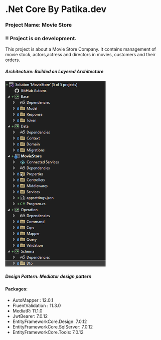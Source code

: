 # .Net Core By Patika.dev

### Project Name: Movie Store

### !! Project is on development.

This project is about a Movie Store Company.
It contains management of movie stock, actors,actress and directors in movies, customers and their orders.

##### Architecture: Builded on Layered Architecture
![](https://github.com/omerbilalusta/.NetCore_patika.dev/blob/main/MovieStore/images/folder_structure.png?raw=true)

##### Design Pattern: Mediator design pattern 

#### Packages:
* AutoMapper : 12.0.1
* FluentValidation : 11.3.0
* MediatR: 11.1.0
* JwtBearer: 7.0.12
* EntityFrameworkCore.Design: 7.0.12
* EntityFrameworkCore.SqlServer: 7.0.12
* EntityFrameworkCore.Tools: 7.0.12
